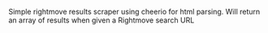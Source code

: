 Simple rightmove results scraper using cheerio for html parsing. Will return an array of results when given a Rightmove search URL
